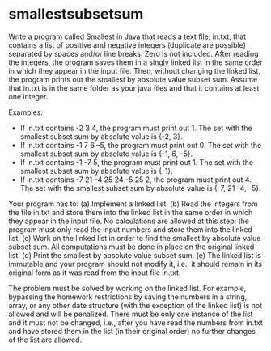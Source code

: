 # smallestsubsetsum

Write a program called Smallest in Java that reads a text file, in.txt, that contains a list of positive and negative integers (duplicate are possible) separated by spaces and/or line breaks. Zero is not included. After reading the integers, the program saves them in a singly linked list in the same order in which they appear in the input file. Then, without changing the linked list, the program prints out the smallest by absolute value subset sum. Assume that in.txt is in the same folder as your java files and that it contains at least one integer.

Examples:
* If in.txt contains -2 3 4, the program must print out 1. The set with the smallest subset sum by absolute value is {-2, 3}.
* If in.txt contains -1 7 6 –5, the program must print out 0. The set with the smallest subset sum by absolute value is {-1, 6, -5}.
* If in.txt contains -1 -7 5, the program must print out 1. The set with the smallest subset sum by absolute value is {-1}.
* If in.txt contains -7 21 -4 25 24 -5 25 2, the program must print out 4. The set with the smallest subset sum by absolute value is {-7, 21 -4, -5}.

Your program has to:
(a) Implement a linked list.
(b) Read the integers from the file in.txt and store them into the linked list in the same order in which they appear in the input file. No calculations are allowed at this step; the program must only read the input numbers and store them into the linked list.
(c) Work on the linked list in order to find the smallest by absolute value subset sum. All computations must be done in place on the original linked list. 
(d) Print the smallest by absolute value subset sum.
(e) The linked list is immutable and your program should not modify it, i.e., it should remain in its original form as it was read from the input file in.txt.

The problem must be solved by working on the linked list. For example, bypassing the homework restrictions by saving the numbers in a string, array, or any other date structure (with the exception of the linked list) is not allowed and will be penalized. There must be only one instance of the list and it must not be changed, i.e., after you have read the numbers from in.txt and have stored them in the list (in their original order) no further changes of the list are allowed.
